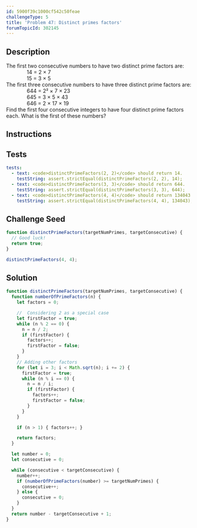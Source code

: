 ```yaml
---
id: 5900f39c1000cf542c50feae
challengeType: 5
title: 'Problem 47: Distinct primes factors'
forumTopicId: 302145
---
```


## Description
<section id='description'>
The first two consecutive numbers to have two distinct prime factors are:
<div style='padding-left: 4em;'>14 = 2 × 7</div>
<div style='padding-left: 4em;'>15 = 3 × 5</div>
The first three consecutive numbers to have three distinct prime factors are:
<div style='padding-left: 4em;'>644 = 2² × 7 × 23</div>
<div style='padding-left: 4em;'>645 = 3 × 5 × 43</div>
<div style='padding-left: 4em;'>646 = 2 × 17 × 19</div>
Find the first four consecutive integers to have four distinct prime factors each. What is the first of these numbers?
</section>

## Instructions
<section id='instructions'>

</section>

## Tests
<section id='tests'>

```yml
tests:
  - text: <code>distinctPrimeFactors(2, 2)</code> should return 14.
    testString: assert.strictEqual(distinctPrimeFactors(2, 2), 14);
  - text: <code>distinctPrimeFactors(3, 3)</code> should return 644.
    testString: assert.strictEqual(distinctPrimeFactors(3, 3), 644);
  - text: <code>distinctPrimeFactors(4, 4)</code> should return 134043.
    testString: assert.strictEqual(distinctPrimeFactors(4, 4), 134043);

```

</section>

## Challenge Seed
<section id='challengeSeed'>

<div id='js-seed'>

```js
function distinctPrimeFactors(targetNumPrimes, targetConsecutive) {
  // Good luck!
  return true;
}

distinctPrimeFactors(4, 4);
```

</div>

</section>

## Solution
<section id='solution'>

```js
function distinctPrimeFactors(targetNumPrimes, targetConsecutive) {
  function numberOfPrimeFactors(n) {
    let factors = 0;

    //  Considering 2 as a special case
    let firstFactor = true;
    while (n % 2 == 0) {
      n = n / 2;
      if (firstFactor) {
        factors++;
        firstFactor = false;
      }
    }
    // Adding other factors
    for (let i = 3; i < Math.sqrt(n); i += 2) {
      firstFactor = true;
      while (n % i == 0) {
        n = n / i;
        if (firstFactor) {
          factors++;
          firstFactor = false;
        }
      }
    }

    if (n > 1) { factors++; }

    return factors;
  }

  let number = 0;
  let consecutive = 0;

  while (consecutive < targetConsecutive) {
    number++;
    if (numberOfPrimeFactors(number) >= targetNumPrimes) {
      consecutive++;
    } else {
      consecutive = 0;
    }
  }
  return number - targetConsecutive + 1;
}
```

</section>
